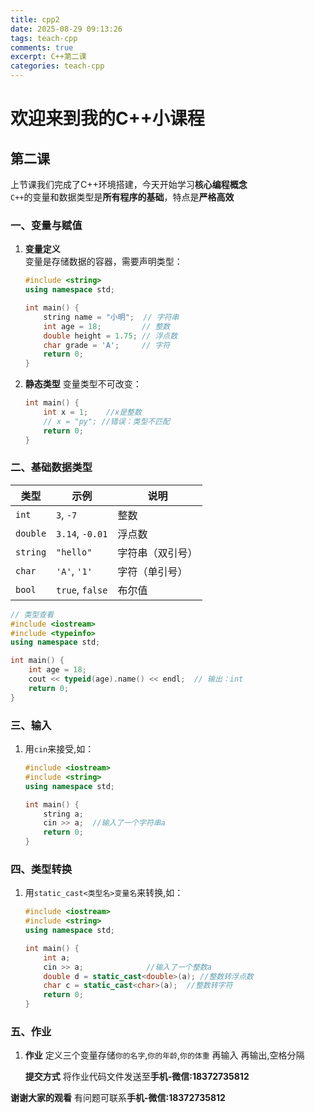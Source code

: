 ```yaml
---
title: cpp2
date: 2025-08-29 09:13:26
tags: teach-cpp
comments: true
excerpt: C++第二课
categories: teach-cpp
---
```


# 欢迎来到我的C++小课程

## 第二课

上节课我们完成了C++环境搭建，今天开始学习**核心编程概念**  
`C++`的变量和数据类型是**所有程序的基础**，特点是**严格高效**

### 一、变量与赋值

1. **变量定义**  
   变量是存储数据的容器，需要声明类型：  
   ```cpp
   #include <string>
   using namespace std;
   
   int main() {
       string name = "小明";  // 字符串
       int age = 18;         // 整数
       double height = 1.75; // 浮点数 
       char grade = 'A';     // 字符
       return 0;
   }
   ```
2. **静态类型**
   变量类型不可改变：
   ```cpp
   int main() {
       int x = 1;    //x是整数
       // x = "py"; //错误：类型不匹配
       return 0;
   }
   ```
   
### 二、基础数据类型

| 类型      | 示例              | 说明                |
|-----------|-------------------|---------------------|
| `int`     | `3`, `-7`         | 整数                |
| `double`  | `3.14`, `-0.01`   | 浮点数              |
| `string`  | `"hello"`         | 字符串（双引号）    |
| `char`    | `'A'`, `'1'`      | 字符（单引号）      |
| `bool`    | `true`, `false`   | 布尔值              |

```cpp
// 类型查看
#include <iostream>
#include <typeinfo>
using namespace std;

int main() {
    int age = 18;
    cout << typeid(age).name() << endl;  // 输出：int
    return 0;
}
```

### 三、输入

1. 用`cin`来接受,如：
   ```cpp
   #include <iostream>
   #include <string>
   using namespace std;
   
   int main() {
       string a;
       cin >> a;  //输入了一个字符串a
       return 0;
   }
   ```
   
### 四、类型转换

1. 用`static_cast<类型名>变量名`来转换,如：
   ```cpp
   #include <iostream>
   #include <string>
   using namespace std;
   
   int main() {
       int a;
       cin >> a;              //输入了一个整数a
       double d = static_cast<double>(a); //整数转浮点数
       char c = static_cast<char>(a);  //整数转字符
	   return 0;
   }
   ```
   
### 五、作业
1. **作业**
   定义三个变量存储`你的名字`,`你的年龄`,`你的体重`
   再输入
   再输出,空格分隔
   
   **提交方式**
   将作业代码文件发送至**手机-微信:18372735812**
   
**谢谢大家的观看**
有问题可联系**手机-微信:18372735812**